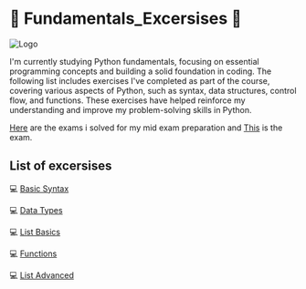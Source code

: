 # 📝 Fundamentals_Excersises 📝
![Logo](https://media.licdn.com/dms/image/v2/D4D12AQEjiSIAh_wL8A/article-cover_image-shrink_720_1280/article-cover_image-shrink_720_1280/0/1716044581199?e=2147483647&v=beta&t=hHdgDj1DKZo95oYb8u6UhMUBUDNRVQfgw5AZ_Sv0y6k)

I'm currently studying Python fundamentals, focusing on essential programming concepts and building a solid foundation in coding. The following list includes exercises I've completed as part of the course, covering various aspects of Python, such as syntax, data structures, control flow, and functions. These exercises have helped reinforce my understanding and improve my problem-solving skills in Python.

[Here](https://github.com/Viktoria-Todorova/Fundamentals_Exercises/tree/Fundamentals/Mid_Exam_prep) are the exams i solved for my mid exam preparation and [This](https://github.com/Viktoria-Todorova/Fundamentals_Exercises/tree/Fundamentals/MId_exam) is the exam.

## List of excersises

💻 [Basic Syntax](https://github.com/Viktoria-Todorova/Fundamentals_Exercises/tree/Fundamentals/1_Basic_Syntax)

💻 [Data Types](https://github.com/Viktoria-Todorova/Fundamentals_Exercises/tree/Fundamentals/2_Data_types)

💻 [List Basics](https://github.com/Viktoria-Todorova/Fundamentals_Exercises/tree/Fundamentals/3_List_Basics)

💻 [Functions](https://github.com/Viktoria-Todorova/Fundamentals_Exercises/tree/Fundamentals/4_functions)

💻 [List Advanced](https://github.com/Viktoria-Todorova/Fundamentals_Exercises/tree/Fundamentals/5_list_advanced)


